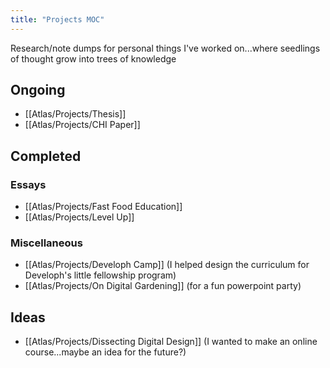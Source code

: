 ```yaml
---
title: "Projects MOC"
---
```

Research/note dumps for personal things I've worked on...where seedlings of thought grow into trees of knowledge

## Ongoing
- [[Atlas/Projects/Thesis]]
- [[Atlas/Projects/CHI Paper]]

## Completed
### Essays
- [[Atlas/Projects/Fast Food Education]] 
- [[Atlas/Projects/Level Up]]
### Miscellaneous
- [[Atlas/Projects/Developh Camp]] (I helped design the curriculum for Developh's little fellowship program)
- [[Atlas/Projects/On Digital Gardening]] (for a fun powerpoint party)

## Ideas
- [[Atlas/Projects/Dissecting Digital Design]] (I wanted to make an online course...maybe an idea for the future?)